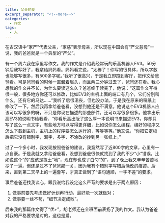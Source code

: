 ```yaml
---
title: 父亲的爱
excerpt_separator: "<!--more-->"
categories:
  - 作文
tags:
  - 人
---
```

在古汉语中“家严”代表父亲，“家慈”表示母亲，所以现在中国会有“严父慈母”一说，我的爸爸就是一个典型的“严父”。
<!--more-->

有一个周六我在家里写作文。我的作文是介绍我经常玩的乐高机器人EV3。50分钟后我写好了，我拿给妈妈看。妈妈看完说，“太棒了！你写的很具体，所以字数也能够写很多，有500多字呢。”我听了很高兴，于是我立即跑到客厅，把作文给爸爸看。可是爸爸看的时候一直皱着眉头，而且两三分钟过去了，爸爸还在看。我心想我的作文并不长，为什么要读这么久？爸爸终于读完了，他说：“这篇作文写得很一般，很多地方你还可以修改，比如EV3的主机上面的端口有几个，它们分别叫什么，还有它的马达……”我听了后很沮丧，但也没办法，于是我在原来的稿纸上修改了一下。然后我再拿给爸爸看，没想到他还是不满意。他说这个EV3机器人应该可以写很多的呀，不只是你现在描述的那些部件，还可以写很多很多。他拿出乐高EV3的说明书给我看，“你看乐高出版了这么厚一本说明书来描述EV3，你却只写了这么一点文字，有些地方可以写得更详细，比如说你怎么编程，编好的程序又怎么下载到主机，主机上的程序要怎么运行的，等等等等。”他又说，“你把它定稿后把它没有错别字，漏字，多字，不涂改的抄到另一张纸上。”

过了一个多小时，我发现按照爸爸的建议，我竟然写了近800字的文章，心里有一点自豪。于是我就又拿给爸爸看，没想到爸爸很快就找到了我的不少“小”错误，比如说这个“的”应该是提土“地”，现在却也成了白勺“的”，到了晚上我又辛辛苦苦地抄了一遍。但还是过不了爸爸那一关，因为我有个错别字写错后涂改的痕迹。后来，直到第二天早上的一遍誊写，才真正做到了“语句通顺，一字不差”的要求。

事后爸爸还找我谈心，跟我说给我设定这么严苛的要求是出于两点原因：

1. 做事前要先考虑做好计划再行动，最好能一次就做对；
2. 做事要一丝不苟，“细节决定成败”。

后来我的那篇作文得了“优+”，胡老师还在全班面前表扬了我的作文。我认为爸爸对我的严格要求是对的，这也是爱。
